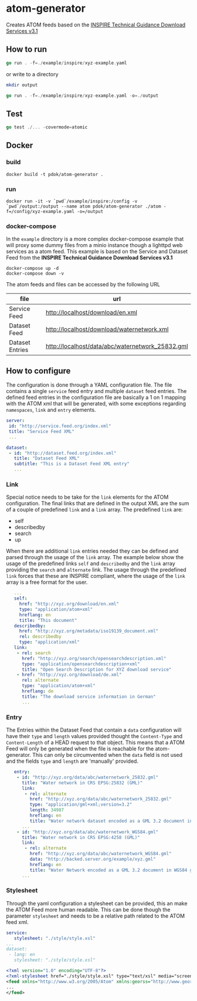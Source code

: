 # atom-generator

Creates ATOM feeds based on the [INSPIRE Technical Guidance Download Services v3.1](https://inspire.ec.europa.eu/documents/Network_Services/Technical_Guidance_Download_Services_v3.1.pdf)

## How to run

```go
go run . -f=./example/inspire/xyz-example.yaml
```

or write to a directory

```bash
mkdir output
```

```go
go run . -f=./example/inspire/xyz-example.yaml -o=./output
```

## Test

```go
go test ./... -covermode=atomic
```

## Docker

### build

```docker
docker build -t pdok/atom-generator .
```

### run

```docker
docker run -it -v `pwd`/example/inspire:/config -v `pwd`/output:/output --name atom pdok/atom-generator ./atom -f=/config/xyz-example.yaml -o=/output
```

### docker-compose

In the ```example``` directory is a more complex docker-compose example that will proxy some dummy files from a minio instance though a lighttpd web services as a atom feed. This example is based on the Service and Dataset Feed from the **INSPIRE Technical Guidance Download Services v3.1**

```docker-compose
docker-compose up -d
docker-compose down -v
```

The atom feeds and files can be accessed by the following URL

| file | url |
|---|---|
| Service Feed | <http://localhost/download/en.xml>|
| Dataset Feed | <http://localhost/download/waternetwork.xml> |
| Dataset Entries | <http://localhost/data/abc/waternetwork_25832.gml> |

## How to configure

The configuration is done through a YAML configuration file. The file contains a single ```service``` feed entry and multiple ```dataset``` feed entries. The defined feed entries in the configuration file are basically a 1 on 1 mapping with the ATOM xml that will be generated, with some exceptions regarding ```namespaces```, ```link``` and ```entry``` elements.

```yaml
server:
 id: "http://service.feed.org/index.xml"
 title: "Service Feed XML"
 ...

dataset:
 - id: "http://dataset.feed.org/index.xml"
   title: "Dataset Feed XML"
   subtitle: "This is a Dataset Feed XML entry"
   ...
```

### Link

Special notice needs to be take for the ```link``` elements for the ATOM configuration. The final links that are defined in the output XML are the sum of a couple of predefined ```link``` and a ```link``` array. The predefined ```link``` are:

* self
* describedby
* search
* up
  
When there are additional ```link``` entries needed they can be defined and parsed through the usage of the ```link``` array. The example below show the usage of the predefined links ```self``` and ```describedby``` and the ```link``` array providing the ```search``` and ```alternate``` link. The usage through the predefined ```link``` forces that these are INSPIRE compliant, where the usage of the ```link``` array is a free format for the user.

```yaml
   ...
   self:
     href: "http://xyz.org/download/en.xml"
     type: "application/atom+xml"
     hreflang: en
     title: "This document"
   describedby:
     href: "http://xyz.org/metadata/iso19139_document.xml"
     rel: describedby
     type: "application/xml"
   link:
    - rel: search
      href: "http://xyz.org/search/opensearchdescription.xml"
      type: "application/opensearchdescription+xml"
      title: "Open Search Description for XYZ download service"
    - href: "http://xyz.org/download/de.xml"
      rel: alternate
      type: "application/atom+xml"
      hreflang: de
      title: "The download service information in German"
      ...
```

### Entry

The Entries within the Dataset Feed that contain a ```data``` configuration will have their ```type``` and ```length``` values provided thought the ```Content-Type``` and ```Content-Length``` of a HEAD request to that object. This means that a ATOM Feed will only be generated when the file is reachable for the atom-generator. This can only be circumvented when the ```data``` field is not used and the fields ```type``` and ```length``` are 'manually' provided.

```yaml
   entry:
    - id: "http://xyz.org/data/abc/waternetwork_25832.gml"
      title: "Water network in CRS EPSG:25832 (GML)"
      link:
       - rel: alternate
         href: "http://xyz.org/data/abc/waternetwork_25832.gml"
         type: "application/gml+xml;version=3.2"
         length: 34987
         hreflang: en
         title: "Water network dataset encoded as a GML 3.2 document in ETRS89 UTM zone 32N (http://www.opengis.net/def/crs/EPSG/0/25832)"
      ...
    - id: "http://xyz.org/data/abc/waternetwork_WGS84.gml"
      title: "Water network in CRS EPSG:4258 (GML)"
      link:
       - rel: alternate
         href: "http://xyz.org/data/abc/waternetwork_WGS84.gml"
         data: "http://backed.server.org/example/xyz.gml"
         hreflang: en
         title: "Water Network encoded as a GML 3.2 document in WGS84 geographic coordinates (http://www.opengis.net/def/crs/OGC/1.3/CRS84)"
      ...
```

### Stylesheet

Through the yaml configuration a stylesheet can be provided, this an make the ATOM Feed more human readable. This can be done though the parameter ```stylesheet``` and needs to be a relative path related to the ATOM feed xml.

```yaml
service:
   stylesheet: "./style/style.xsl"
...
dataset:
 - lang: en
   stylesheet: "./style/style.xsl"
```

```xml
<?xml version="1.0" encoding="UTF-8"?>
<?xml-stylesheet href="./style/style.xsl" type="text/xsl" media="screen"?>
<feed xmlns="http://www.w3.org/2005/Atom" xmlns:georss="http://www.georss.org/georss" xmlns:inspire_dls="http://inspire.ec.europa.eu/schemas/inspire_dls/1.0" xml:lang="nl">
...
</feed>
```
